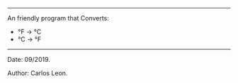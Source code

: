 ------
An friendly program that Converts: 
  - °F -> °C
  - °C -> °F
------
Date: 09/2019.

Author: Carlos Leon. 
